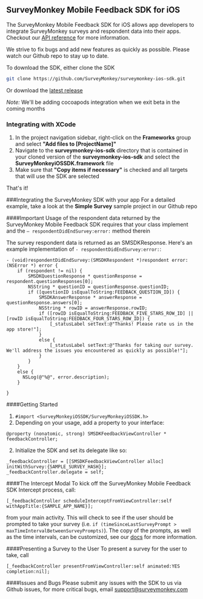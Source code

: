 ## SurveyMonkey Mobile Feedback SDK for iOS

The SurveyMonkey Mobile Feedback SDK for iOS allows app developers to integrate SurveyMonkey surveys and respondent data into their apps. Checkout our [API reference](http://surveymonkey.github.io/surveymonkey-ios-sdk/) for more information.

We strive to fix bugs and add new features as quickly as possible. Please watch our Github repo to stay up to date.

To download the SDK, either clone the SDK
```bash
git clone https://github.com/SurveyMonkey/surveymonkey-ios-sdk.git
```
Or download the [latest release](https://github.com/SurveyMonkey/surveymonkey-ios-sdk/releases)

*Note:* We'll be adding cocoapods integration when we exit beta in the coming months

### Integrating with XCode

1. In the project navigation sidebar, right-click on the **Frameworks** group and select **"Add files to [ProjectName]"**
2. Navigate to the **surveymonkey-ios-sdk** directory that is contained in your cloned version of the **surveymonkey-ios-sdk** and select the **SurveyMonkeyiOSSDK.framework** file
3. Make sure that **"Copy items if necessary"** is checked and all targets that will use the SDK are selected


That's it!

###Integrating the SurveyMonkey SDK with your app
For a detailed example, take a look at the **Simple Survey** sample project in our Github repo


####Important
Usage of the respondent data returned by the SurveyMonkey Mobile Feedback SDK requires that your class implement <SMFeedbackDelegate> and the `– respondentDidEndSurvey:error:` method therein


The survey respondent data is returned as an SMSDKResponse. Here's an example implementation of `- respondentDidEndSurvey:error:`:
```objc
- (void)respondentDidEndSurvey:(SMSDKRespondent *)respondent error:(NSError *) error {
    if (respondent != nil) {
        SMSDKQuestionResponse * questionResponse = respondent.questionResponses[0];
        NSString * questionID = questionResponse.questionID;
        if ([questionID isEqualToString:FEEDBACK_QUESTION_ID]) {
            SMSDKAnswerResponse * answerResponse = questionResponse.answers[0];
            NSString * rowID = answerResponse.rowID;
            if ([rowID isEqualToString:FEEDBACK_FIVE_STARS_ROW_ID] || [rowID isEqualToString:FEEDBACK_FOUR_STARS_ROW_ID]) {
                [_statusLabel setText:@"Thanks! Please rate us in the app store!"];
            }
            else {
                [_statusLabel setText:@"Thanks for taking our survey. We'll address the issues you encountered as quickly as possible!"];
            }
        }
    }
    else {
      NSLog(@"%@", error.description);
    }

}
```

####Getting Started
1. `#import <SurveyMonkeyiOSSDK/SurveyMonkeyiOSSDK.h>`
2. Depending on your usage, add a property to your interface:
```objc
@property (nonatomic, strong) SMSDKFeedbackViewController * feedbackController;
```
2. Initialize the SDK and set its delegate like so:
```objc
_feedbackController = [[SMSDKFeedbackViewController alloc] initWithSurvey:{SAMPLE_SURVEY_HASH}];
_feedbackController.delegate = self;
```

####The Intercept Modal
To kick off the SurveyMonkey Mobile Feedback SDK Intercept process, call:
```objc
[_feedbackController scheduleInterceptFromViewController:self withAppTitle:{SAMPLE_APP_NAME}];
```
from your main activity. This will check to see if the user should be prompted to take your survey (i.e. `if (timeSinceLastSurveyPrompt > maxTimeIntervalBetweenSurveyPrompts)`). The copy of the prompts, as well as the time intervals, can be customized, see our [docs](http://surveymonkey.github.io/surveymonkey-ios-sdk/) for more information.


####Presenting a Survey to the User
To present a survey for the user to take, call
```objc
[_feedbackController presentFromViewController:self animated:YES completion:nil];
```

####Issues and Bugs
Please submit any issues with the SDK to us via Github issues, for more critical bugs, email [support@surveymonkey.com](mailto:support@surveymonkey.com)

